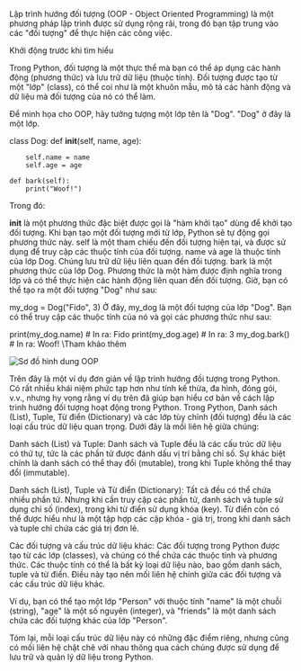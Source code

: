 Lập trình hướng đối tượng (OOP - Object Oriented Programming) là một phương pháp lập trình được sử dụng rộng rãi, trong đó bạn tập trung vào các "đối tượng" để thực hiện các công việc.

Khởi động trước khi tìm hiểu

Trong Python, đối tượng là một thực thể mà bạn có thể áp dụng các hành động (phương thức) và lưu trữ dữ liệu (thuộc tính). Đối tượng được tạo từ một "lớp" (class), có thể coi như là một khuôn mẫu, mô tả các hành động và dữ liệu mà đối tượng của nó có thể làm.

Để minh họa cho OOP, hãy tưởng tượng một lớp tên là "Dog". "Dog" ở đây là một lớp.

class Dog:
    def __init__(self, name, age):
    
        self.name = name
        self.age = age

    def bark(self):
        print("Woof!")

Trong đó:

__init__ là một phương thức đặc biệt được gọi là "hàm khởi tạo" dùng để khởi tạo đối tượng. Khi bạn tạo một đối tượng mới từ lớp, Python sẽ tự động gọi phương thức này.
self là một tham chiếu đến đối tượng hiện tại, và được sử dụng để truy cập các thuộc tính của đối tượng.
name và age là thuộc tính của lớp Dog. Chúng lưu trữ dữ liệu liên quan đến đối tượng.
bark là một phương thức của lớp Dog. Phương thức là một hàm được định nghĩa trong lớp và có thể thực hiện các hành động liên quan đến đối tượng.
Giờ, bạn có thể tạo ra một đối tượng "Dog" như sau:

my_dog = Dog("Fido", 3)
Ở đây, my_dog là một đối tượng của lớp "Dog". Bạn có thể truy cập các thuộc tính của nó và gọi các phương thức như sau:

print(my_dog.name) # In ra: Fido
print(my_dog.age)  # In ra: 3
my_dog.bark()      # In ra: Woof!
  \\Tham khảo thêm

![Sơ đồ hình dung OOP](https://pynative.com/wp-content/uploads/2021/08/class_and_objects.jpg)

Trên đây là một ví dụ đơn giản về lập trình hướng đối tượng trong Python. Có rất nhiều khái niệm phức tạp hơn như tính kế thừa, đa hình, đóng gói, v.v., nhưng hy vọng rằng ví dụ trên đã giúp bạn hiểu cơ bản về cách lập trình hướng đối tượng hoạt động trong Python.
Trong Python, Danh sách (List), Tuple, Từ điển (Dictionary) và các lớp tùy chỉnh (đối tượng) đều là các loại cấu trúc dữ liệu quan trọng. Dưới đây là mối liên hệ giữa chúng:

Danh sách (List) và Tuple: Danh sách và Tuple đều là các cấu trúc dữ liệu có thứ tự, tức là các phần tử được đánh dấu vị trí bằng chỉ số. Sự khác biệt chính là danh sách có thể thay đổi (mutable), trong khi Tuple không thể thay đổi (immutable).

Danh sách (List), Tuple và Từ điển (Dictionary): Tất cả đều có thể chứa nhiều phần tử. Nhưng khi cần truy cập các phần tử, danh sách và tuple sử dụng chỉ số (index), trong khi từ điển sử dụng khóa (key). Từ điển còn có thể được hiểu như là một tập hợp các cặp khóa - giá trị, trong khi danh sách và tuple chỉ chứa các giá trị đơn lẻ.

Các đối tượng và cấu trúc dữ liệu khác: Các đối tượng trong Python được tạo từ các lớp (classes), và chúng có thể chứa các thuộc tính và phương thức. Các thuộc tính có thể là bất kỳ loại dữ liệu nào, bao gồm danh sách, tuple và từ điển. Điều này tạo nên mối liên hệ chính giữa các đối tượng và các cấu trúc dữ liệu khác.

Ví dụ, bạn có thể tạo một lớp "Person" với thuộc tính "name" là một chuỗi (string), "age" là một số nguyên (integer), và "friends" là một danh sách chứa các đối tượng khác của lớp "Person".

Tóm lại, mỗi loại cấu trúc dữ liệu này có những đặc điểm riêng, nhưng cũng có mối liên hệ chặt chẽ với nhau thông qua cách chúng được sử dụng để lưu trữ và quản lý dữ liệu trong Python.
